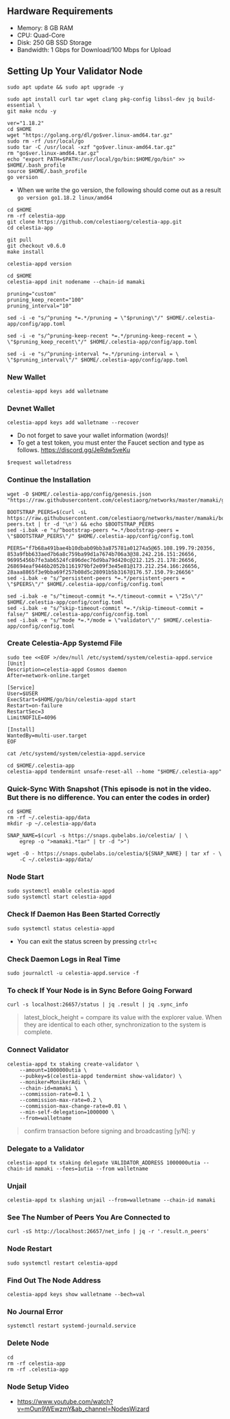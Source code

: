 ## Hardware Requirements

 - Memory: 8 GB RAM
 - CPU: Quad-Core
 - Disk: 250 GB SSD Storage
 - Bandwidth: 1 Gbps for Download/100 Mbps for Upload

## Setting Up Your Validator Node

```
sudo apt update && sudo apt upgrade -y
```
```
sudo apt install curl tar wget clang pkg-config libssl-dev jq build-essential \
git make ncdu -y
```
```
ver="1.18.2"
cd $HOME
wget "https://golang.org/dl/go$ver.linux-amd64.tar.gz"
sudo rm -rf /usr/local/go
sudo tar -C /usr/local -xzf "go$ver.linux-amd64.tar.gz"
rm "go$ver.linux-amd64.tar.gz"
echo "export PATH=$PATH:/usr/local/go/bin:$HOME/go/bin" >> $HOME/.bash_profile
source $HOME/.bash_profile
go version
```
- When we write the go version, the following should come out as a result `go version go1.18.2 linux/amd64`

```
cd $HOME
rm -rf celestia-app
git clone https://github.com/celestiaorg/celestia-app.git
cd celestia-app
```
```
git pull
git checkout v0.6.0
make install
```
```
celestia-appd version
```

```
cd $HOME
celestia-appd init nodename --chain-id mamaki
```
```
pruning="custom"
pruning_keep_recent="100"
pruning_interval="10"
```
```
sed -i -e "s/^pruning *=.*/pruning = \"$pruning\"/" $HOME/.celestia-app/config/app.toml
```
```
sed -i -e "s/^pruning-keep-recent *=.*/pruning-keep-recent = \
\"$pruning_keep_recent\"/" $HOME/.celestia-app/config/app.toml
```
```
sed -i -e "s/^pruning-interval *=.*/pruning-interval = \
\"$pruning_interval\"/" $HOME/.celestia-app/config/app.toml
```
### New Wallet

```celestia-appd keys add walletname```

### Devnet Wallet

```celestia-appd keys add walletname --recover```

- Do not forget to save your wallet information (words)!
- To get a test token, you must enter the Faucet section and type as follows. https://discord.gg/JeRdw5veKu

```
$request walletadress
```
### Continue the Installation

```
wget -O $HOME/.celestia-app/config/genesis.json "https://raw.githubusercontent.com/celestiaorg/networks/master/mamaki/genesis.json"
```
```
BOOTSTRAP_PEERS=$(curl -sL https://raw.githubusercontent.com/celestiaorg/networks/master/mamaki/bootstrap-peers.txt | tr -d '\n') && echo $BOOTSTRAP_PEERS
sed -i.bak -e "s/^bootstrap-peers *=.*/bootstrap-peers = \"$BOOTSTRAP_PEERS\"/" $HOME/.celestia-app/config/config.toml
```
```
PEERS="f7b68a491bae4b10dbab09bb3a875781a01274a5@65.108.199.79:20356, 853a9fbb633aed7b6a8c759ba99d1a7674b706a3@38.242.216.151:26656, 96995456b7fe3ab6524fc896dec76d9ba79d420c@212.125.21.178:26656, 268694eaf9446b2052b1161979bf2e09f3e45e81@173.212.254.166:26656, 28aaa8865f3e9bba69f257b08d5c28091b5b3167@176.57.150.79:26656"
sed -i.bak -e "s/^persistent-peers *=.*/persistent-peers = \"$PEERS\"/" $HOME/.celestia-app/config/config.toml
``` 
```
sed -i.bak -e "s/^timeout-commit *=.*/timeout-commit = \"25s\"/" $HOME/.celestia-app/config/config.toml
sed -i.bak -e "s/^skip-timeout-commit *=.*/skip-timeout-commit = false/" $HOME/.celestia-app/config/config.toml
sed -i.bak -e "s/^mode *=.*/mode = \"validator\"/" $HOME/.celestia-app/config/config.toml
```

### Create Celestia-App Systemd File

```
sudo tee <<EOF >/dev/null /etc/systemd/system/celestia-appd.service
[Unit]
Description=celestia-appd Cosmos daemon
After=network-online.target

[Service]
User=$USER
ExecStart=$HOME/go/bin/celestia-appd start
Restart=on-failure
RestartSec=3
LimitNOFILE=4096

[Install]
WantedBy=multi-user.target
EOF
```
```
cat /etc/systemd/system/celestia-appd.service
```
```
cd $HOME/.celestia-app
celestia-appd tendermint unsafe-reset-all --home "$HOME/.celestia-app"
```
### Quick-Sync With Snapshot (This episode is not in the video. But there is no difference. You can enter the codes in order)

```
cd $HOME
rm -rf ~/.celestia-app/data
mkdir -p ~/.celestia-app/data
```
```
SNAP_NAME=$(curl -s https://snaps.qubelabs.io/celestia/ | \
    egrep -o ">mamaki.*tar" | tr -d ">")
```
```
wget -O - https://snaps.qubelabs.io/celestia/${SNAP_NAME} | tar xf - \
    -C ~/.celestia-app/data/
```

### Node Start

```
sudo systemctl enable celestia-appd
sudo systemctl start celestia-appd
```

### Check If Daemon Has Been Started Correctly

```
sudo systemctl status celestia-appd
```
- You can exit the status screen by pressing `ctrl+c` 

### Check Daemon Logs in Real Time

```
sudo journalctl -u celestia-appd.service -f
```

### To check If Your Node is in Sync Before Going Forward

```
curl -s localhost:26657/status | jq .result | jq .sync_info
```
> latest_block_height =  compare its value with the explorer value. When they are identical to each other, synchronization to the system is complete.

### Connect Validator

```
celestia-appd tx staking create-validator \
    --amount=1000000utia \
    --pubkey=$(celestia-appd tendermint show-validator) \
    --moniker=MonikerAdi \
    --chain-id=mamaki \
    --commission-rate=0.1 \
    --commission-max-rate=0.2 \
    --commission-max-change-rate=0.01 \
    --min-self-delegation=1000000 \
    --from=walletname
```
> confirm transaction before signing and broadcasting [y/N]: y

### Delegate to a Validator

```
celestia-appd tx staking delegate VALIDATOR_ADDRESS 1000000utia --chain-id mamaki --fees=1utia --from walletname
```

### Unjail

```
celestia-appd tx slashing unjail --from=walletname --chain-id mamaki
```

### See The Number of Peers You Are Connected to

```
curl -sS http://localhost:26657/net_info | jq -r '.result.n_peers'
```

### Node Restart
```
sudo systemctl restart celestia-appd
```

### Find Out The Node Address

```
celestia-appd keys show walletname --bech=val
```

### No Journal Error
```
systemctl restart systemd-journald.service
```

### Delete Node

```
cd
rm -rf celestia-app
rm -rf .celestia-app
```

### Node Setup Video
   *  https://www.youtube.com/watch?v=mOun9WEwzmY&ab_channel=NodesWizard
